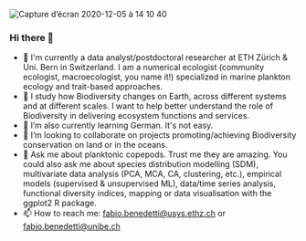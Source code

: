 ![Capture d’écran 2020-12-05 à 14 10 40](https://user-images.githubusercontent.com/75484332/101244006-2bd97300-3704-11eb-806b-2c3d28c3b6e3.png)

### Hi there 👋

 - 🔭 I'm currently a data analyst/postdoctoral researcher at ETH Zürich & Uni. Bern in Switzerland. I am a numerical ecologist (community ecologist, macroecologist, you name it!) specialized in marine plankton ecology and trait-based approaches. 
 - 🔭 I study how Biodiversity changes on Earth, across different systems and at different scales. I want to help better understand the role of Biodiversity in delivering ecosystem functions and services.
 - 🌱 I’m also currently learning German. It's not easy.
 - 👯 I’m looking to collaborate on projects promoting/achieving Biodiversity conservation on land or in the oceans.
 - 💬 Ask me about planktonic copepods. Trust me they are amazing. You could also ask me about species distribution modelling (SDM), multivariate data analysis (PCA, MCA, CA, clustering, etc.), empirical models (supervised & unsupervised ML), data/time series analysis, functional diversity indices, mapping or data visualisation with the ggplot2 R package.
 - 📫 How to reach me: fabio.benedetti@usys.ethz.ch or fabio.benedetti@unibe.ch
